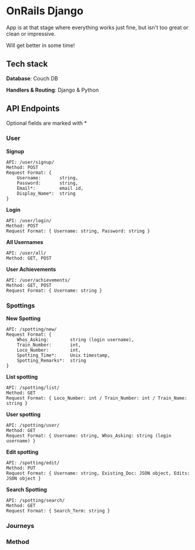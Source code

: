 
OnRails Django
=

App is at that stage where everything works just fine, but isn't too great or clean or impressive.

Will get better in some time!

## Tech stack
**Database**: Couch DB

**Handlers & Routing**: Django & Python

## API Endpoints
Optional fields are marked with *

### User
**Signup**
```
API: /user/signup/
Method: POST
Request Format: {
	Username:		string,
	Password:		string,
	Email*:			email id,
	Display_Name*:	string
}
```
**Login**
```
API: /user/login/
Method: POST
Request Format: { Username: string, Password: string }
```
**All Usernames**
```
API: /user/all/
Method: GET, POST
```
**User Achievements**
```
API: /user/achievements/
Method: GET, POST
Request Format: { Username: string }
```
### Spottings
**New Spotting**
```
API: /spotting/new/
Request Format: {
	Whos_Asking:		string (login username),
	Train_Number:		int,
	Loco_Number:		int,
	Spotting_Time*:		Unix timestamp,
	Spotting_Remarks*:	string
}
```
**List spotting**
```
API: /spotting/list/
Method: GET
Request Format: { Loco_Number: int / Train_Number: int / Train_Name: string }
```
**User spotting**
```
API: /spotting/user/
Method: GET
Request Format: { Username: string, Whos_Asking: string (login username) }
```
**Edit spotting**
```
API: /spotting/edit/
Method: PUT
Request Format: { Username: string, Existing_Doc: JSON object, Edits: JSON object }
```
**Search Spotting**
```
API: /spotting/search/
Method: GET
Request Format: { Search_Term: string }
```
### Journeys
### Method